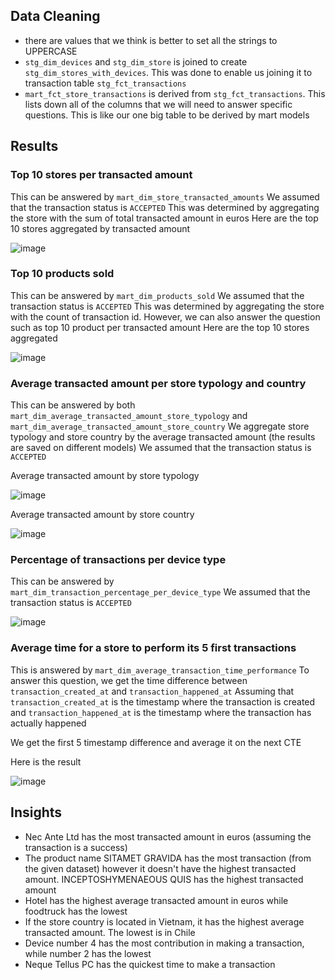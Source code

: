 ## Data Cleaning
- there are values that we think is better to set all the strings to UPPERCASE
- `stg_dim_devices` and `stg_dim_store` is joined to create `stg_dim_stores_with_devices`. This was done to enable us joining it to transaction table `stg_fct_transactions`
- `mart_fct_store_transactions` is derived from `stg_fct_transactions`. This lists down all of the columns that we will need to answer specific questions. This is like our one big table to be derived by mart models
  
## Results 
### Top 10 stores per transacted amount
This can be answered by `mart_dim_store_transacted_amounts`
We assumed that the transaction status is `ACCEPTED`
This was determined by aggregating the store with the sum of total transacted amount in euros
Here are the top 10 stores aggregated by transacted amount


![image](https://github.com/jddeguia/storetransactionanalysis/assets/70092528/c266a2c4-e6ec-4233-93b9-8d9f417fb420)

### Top 10 products sold
This can be answered by `mart_dim_products_sold`
We assumed that the transaction status is `ACCEPTED`
This was determined by aggregating the store with the count of transaction id.
However, we can also answer the question such as top 10 product per transacted amount
Here are the top 10 stores aggregated 


![image](https://github.com/jddeguia/storetransactionanalysis/assets/70092528/42ff1555-565e-428c-a93b-b7303ad425a5)

### Average transacted amount per store typology and country
This can be answered by both `mart_dim_average_transacted_amount_store_typology` and `mart_dim_average_transacted_amount_store_country`
We aggregate store typology and store country by the average transacted amount (the results are saved on different models)
We assumed that the transaction status is `ACCEPTED`

Average transacted amount by store typology

![image](https://github.com/jddeguia/storetransactionanalysis/assets/70092528/8c3c97c5-99dd-47bb-a869-a91e2ed75e53)

Average transacted amount by store country

![image](https://github.com/jddeguia/storetransactionanalysis/assets/70092528/1a08b330-d627-4cd8-8108-c993b3bd5211)

### Percentage of transactions per device type
This can be answered by `mart_dim_transaction_percentage_per_device_type`
We assumed that the transaction status is `ACCEPTED`

![image](https://github.com/jddeguia/storetransactionanalysis/assets/70092528/43ea2152-d386-455a-b56d-3ef8abc41068)

### Average time for a store to perform its 5 first transactions

This is answered by `mart_dim_average_transaction_time_performance`
To answer this question, we get the time difference between `transaction_created_at` and `transaction_happened_at`
Assuming that `transaction_created_at` is the timestamp where the transaction is created
and `transaction_happened_at` is the timestamp where the transaction has actually happened

We get the first 5 timestamp difference and average it on the next CTE

Here is the result

![image](https://github.com/jddeguia/storetransactionanalysis/assets/70092528/e2913813-e466-4768-9ce1-8555c9c411cd)

## Insights
- Nec Ante Ltd has the most transacted amount in euros (assuming the transaction is a success)
- The product name SITAMET GRAVIDA has the most transaction (from the given dataset) however it doesn't have the highest transacted amount. INCEPTOSHYMENAEOUS QUIS has the highest transacted amount
- Hotel has the highest average transacted amount in euros while foodtruck has the lowest
- If the store country is located in Vietnam, it has the highest average transacted amount. The lowest is in Chile
- Device number 4 has the most contribution in making a transaction, while number 2 has the lowest
- Neque Tellus PC has the quickest time to make a transaction
